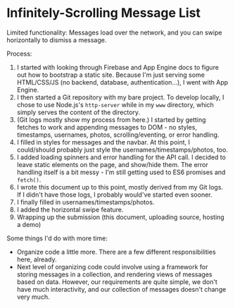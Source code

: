 Infinitely-Scrolling Message List
===

Limited functionality: Messages load over the network, and you can swipe horizontally to dismiss a message.

Process:
1. I started with looking through Firebase and App Engine docs to figure out how to bootstrap a static site. Because I'm just serving some HTML/CSS/JS (no backend, database, authentication...), I went with App Engine.
2. I then started a Git repository with my bare project. To develop locally, I chose to use Node.js's `http-server` while in my `www` directory, which simply serves the content of the directory.
3. (Git logs mostly show my process from here.) I started by getting fetches to work and appending messages to DOM - no styles, timestamps, usernames, photos, scrolling/eventing, or error handling.
4. I filled in styles for messages and the navbar. At this point, I could/should probably just style the usernames/timestamps/photos, too.
5. I added loading spinners and error handling for the API call. I decided to leave static elements on the page, and show/hide them. The error handling itself is a bit messy - I'm still getting used to ES6 promises and `fetch()`.
6. I wrote this document up to this point, mostly derived from my Git logs. If I didn't have those logs, I probably would've started even sooner.
6. I finally filled in usernames/timestamps/photos.
7. I added the horizontal swipe feature.
8. Wrapping up the submission (this document, uploading source, hosting a demo)

Some things I'd do with more time:
- Organize code a little more. There are a few different responsibilities here, already.
- Next level of organizing code could involve using a framework for storing messages in a collection, and rendering views of messages based on data. However, our requirements are quite simple, we don't have much interactivity, and our collection of messages doesn't change very much.
